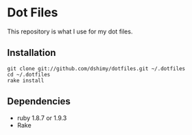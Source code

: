 # Dot Files

This repository is what I use for my dot files.

## Installation

````
git clone git://github.com/dshimy/dotfiles.git ~/.dotfiles
cd ~/.dotfiles
rake install
````

## Dependencies

* ruby 1.8.7 or 1.9.3
* Rake
